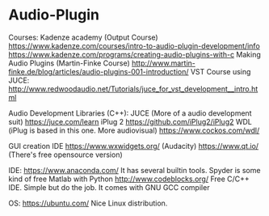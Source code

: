 # Audio-Plugin



Courses:
Kadenze academy (Output Course)
https://www.kadenze.com/courses/intro-to-audio-plugin-development/info
https://www.kadenze.com/programs/creating-audio-plugins-with-c
Making Audio Plugins (Martin-Finke Course)
http://www.martin-finke.de/blog/articles/audio-plugins-001-introduction/
VST Course using JUCE:
http://www.redwoodaudio.net/Tutorials/juce_for_vst_development__intro.html

Audio Development Libraries (C++):
JUCE (More of a audio development suit)
https://juce.com/learn
iPlug 2
https://github.com/iPlug2/iPlug2
WDL (iPlug is based in this one. More audiovisual)
https://www.cockos.com/wdl/

GUI creation IDE
https://www.wxwidgets.org/ (Audacity)
https://www.qt.io/ (There's free opensource version)

IDE:
https://www.anaconda.com/ It has several builtin tools. Spyder is some kind of free Matlab with Python
http://www.codeblocks.org/ Free C/C++ IDE. Simple but do the job. It comes with GNU GCC compiler

OS:
https://ubuntu.com/ Nice Linux distribution. 
